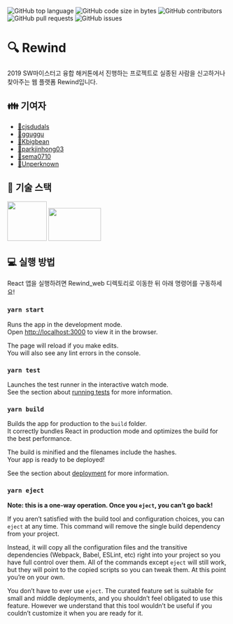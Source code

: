 ![GitHub top language](https://img.shields.io/github/languages/top/Hackathon-Rewind/Rewind)
![GitHub code size in bytes](https://img.shields.io/github/languages/code-size/Hackathon-Rewind/Rewind)
![GitHub contributors](https://img.shields.io/github/contributors/Hackathon-Rewind/Rewind)
![GitHub pull requests](https://img.shields.io/github/issues-pr/Hackathon-Rewind/Rewind)
![GitHub issues](https://img.shields.io/github/issues/Hackathon-Rewind/Rewind)

# 🔍 Rewind

2019 SW마이스터고 융합 해커톤에서 진행하는 프로젝트로 실종된 사람을 신고하거나 찾아주는 웹 플랫폼 Rewind입니다.

## 👪 기여자

- [🔗cjsdudals](https://github.com/cjsdudals)
- [🔗gguggu](https://github.com/gguggu)
- [🔗Kbigbean](https://github.com/Kbigbean)
- [🔗parkjinhong03](https://github.com/parkjinhong03)
- [🔗sema0710](https://github.com/sema0710)
- [🔗Unperknown](https://github.com/Unperknown)

## 🔑 기술 스택

<img src="https://www.cloudcms.com/images/quickstarts/react/react.df70b005.png" width="90" height="90" />
<img src="https://nodejs.org/static/images/logos/nodejs-new-pantone-black.png" width="120" height="75" />

## 💻 실행 방법

React 앱을 실행하려면 Rewind_web 디렉토리로 이동한 뒤 아래 명령어를 구동하세요!

### `yarn start`

Runs the app in the development mode.<br />
Open [http://localhost:3000](http://localhost:3000) to view it in the browser.

The page will reload if you make edits.<br />
You will also see any lint errors in the console.

### `yarn test`

Launches the test runner in the interactive watch mode.<br />
See the section about [running tests](https://facebook.github.io/create-react-app/docs/running-tests) for more information.

### `yarn build`

Builds the app for production to the `build` folder.<br />
It correctly bundles React in production mode and optimizes the build for the best performance.

The build is minified and the filenames include the hashes.<br />
Your app is ready to be deployed!

See the section about [deployment](https://facebook.github.io/create-react-app/docs/deployment) for more information.

### `yarn eject`

**Note: this is a one-way operation. Once you `eject`, you can’t go back!**

If you aren’t satisfied with the build tool and configuration choices, you can `eject` at any time. This command will remove the single build dependency from your project.

Instead, it will copy all the configuration files and the transitive dependencies (Webpack, Babel, ESLint, etc) right into your project so you have full control over them. All of the commands except `eject` will still work, but they will point to the copied scripts so you can tweak them. At this point you’re on your own.

You don’t have to ever use `eject`. The curated feature set is suitable for small and middle deployments, and you shouldn’t feel obligated to use this feature. However we understand that this tool wouldn’t be useful if you couldn’t customize it when you are ready for it.

